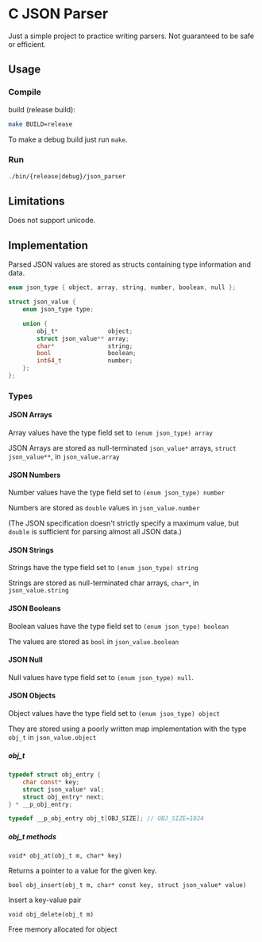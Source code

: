 
# C JSON Parser

Just a simple project to practice writing parsers.
Not guaranteed to be safe or efficient.

## Usage

###  Compile
build (release build):
```sh
make BUILD=release
```
To make a debug build just run `make`.

### Run

```sh
./bin/{release|debug}/json_parser
```

## Limitations

Does not support unicode.

## Implementation

Parsed JSON values are stored as structs containing type information and data.

```c
enum json_type { object, array, string, number, boolean, null };

struct json_value {
    enum json_type type;

    union {
        obj_t*              object;
        struct json_value** array;
        char*               string;
        bool                boolean;
        int64_t             number;
    };
};
```

### Types

#### JSON Arrays

Array values have the type field set to `(enum json_type) array`

JSON Arrays are stored as null-terminated `json_value*` arrays,
`struct json_value**`, in `json_value.array`


#### JSON Numbers

Number values have the type field set to `(enum json_type) number`

Numbers are stored as `double` values in `json_value.number`

(The JSON specification doesn't strictly specify a maximum value, 
but `double` is sufficient for parsing almost all JSON data.)


#### JSON Strings

Strings have the type field set to `(enum json_type) string`

Strings are stored as null-terminated char arrays, `char*`, in `json_value.string`


#### JSON Booleans

Boolean values have the type field set to `(enum json_type) boolean`

The values are stored as `bool` in `json_value.boolean`


#### JSON Null

Null values have type field set to `(enum json_type) null`.


#### JSON Objects

Object values have the type field set to `(enum json_type) object`

They are stored using a poorly written map implementation with the type `obj_t`
in `json_value.object`

##### obj\_t

```c
typedef struct obj_entry {
    char const* key;
    struct json_value* val;
    struct obj_entry* next;
} * __p_obj_entry;

typedef __p_obj_entry obj_t[OBJ_SIZE]; // OBJ_SIZE=1024
```

##### obj\_t methods

`void* obj_at(obj_t m, char* key)`

Returns a pointer to a value for the given key.

`bool obj_insert(obj_t m, char* const key, struct json_value* value)`

Insert a key-value pair

`void obj_delete(obj_t m)`

Free memory allocated for object


